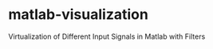 matlab-visualization
====================

Virtualization of Different Input Signals in Matlab with Filters
